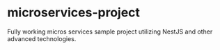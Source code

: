 # microservices-project
Fully working micros services sample project utilizing NestJS and other advanced technologies.
